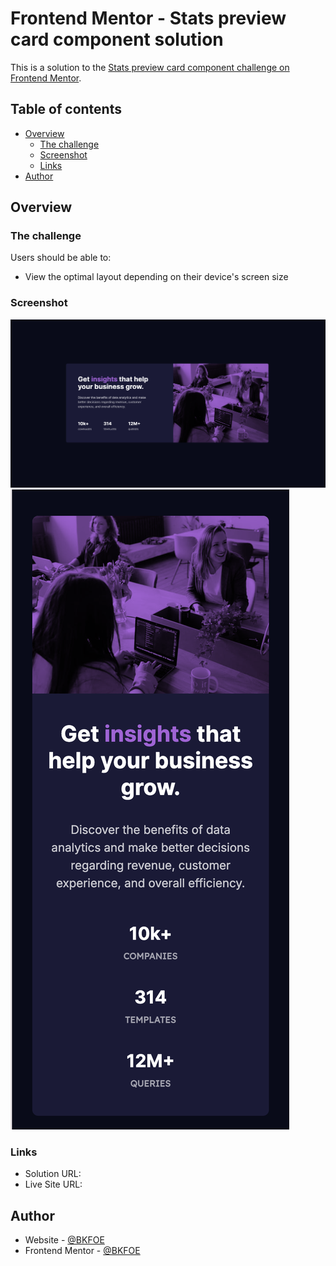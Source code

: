 # Frontend Mentor - Stats preview card component solution

This is a solution to the [Stats preview card component challenge on Frontend Mentor](https://www.frontendmentor.io/challenges/stats-preview-card-component-8JqbgoU62). 

## Table of contents

- [Overview](#overview)
  - [The challenge](#the-challenge)
  - [Screenshot](#screenshot)
  - [Links](#links)
- [Author](#author)

## Overview

### The challenge

Users should be able to:

- View the optimal layout depending on their device's screen size

### Screenshot

![Desktop](./design/design-submission.png)
![Mobile](./design/mobile-submission.png)

### Links

- Solution URL: [](https://www.frontendmentor.io/solutions/stats-preview-card-component-_YTF71UDR1)
- Live Site URL: [](https://bkfoe.github.io/stats-preview-card)

## Author

- Website - [@BKFOE](https://github.com/BKFOE)
- Frontend Mentor - [@BKFOE](https://www.frontendmentor.io/profile/bkfoe)

